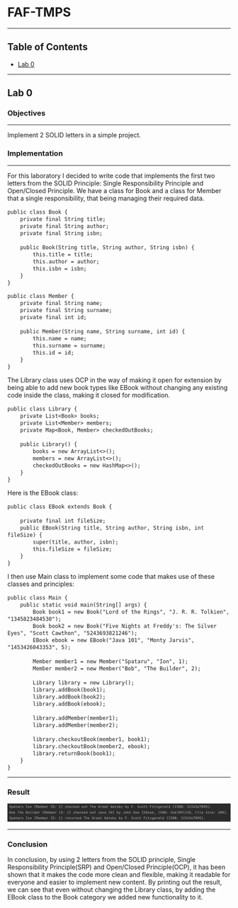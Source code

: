 # FAF-TMPS

---

## Table of Contents

- [Lab 0](#lab-0)

---

## Lab 0


### Objectives

---
Implement 2 SOLID letters in a simple project.

### Implementation

---

For this laboratory I decided to write code that implements the first
two letters from the SOLID Principle: Single Responsibility Principle and Open/Closed Principle.
We have a class for Book and a class for Member that a single responsibility, that being managing their required data.
```
public class Book {
    private final String title;
    private final String author;
    private final String isbn;

    public Book(String title, String author, String isbn) {
        this.title = title;
        this.author = author;
        this.isbn = isbn;
    }
}
```

```
public class Member {
    private final String name;
    private final String surname;
    private final int id;

    public Member(String name, String surname, int id) {
        this.name = name;
        this.surname = surname;
        this.id = id;
    }
}
```
The Library class uses OCP in the way of making it open for extension by being able to add new book types like EBook 
without changing any existing code inside the class, making it closed for modification.
```
public class Library {
    private List<Book> books;
    private List<Member> members;
    private Map<Book, Member> checkedOutBooks;

    public Library() {
        books = new ArrayList<>();
        members = new ArrayList<>();
        checkedOutBooks = new HashMap<>();
    }
}
```
Here is the EBook class:
```
public class EBook extends Book {

    private final int fileSize;
    public EBook(String title, String author, String isbn, int fileSize) {
        super(title, author, isbn);
        this.fileSize = fileSize;
    }
}
```
I then use Main class to implement some code that makes use of these classes and principles:
```
public class Main {
    public static void main(String[] args) {
        Book book1 = new Book("Lord of the Rings", "J. R. R. Tolkien", "1345823484530");
        Book book2 = new Book("Five Nights at Freddy's: The Silver Eyes", "Scott Cawthon", "5243693821246");
        EBook ebook = new EBook("Java 101", "Monty Jarvis", "1453426043353", 5);

        Member member1 = new Member("Spataru", "Ion", 1);
        Member member2 = new Member("Bob", "The Builder", 2);

        Library library = new Library();
        library.addBook(book1);
        library.addBook(book2);
        library.addBook(ebook);

        library.addMember(member1);
        library.addMember(member2);

        library.checkoutBook(member1, book1);
        library.checkoutBook(member2, ebook);
        library.returnBook(book1);
    }
}
```

---

### Result
![Lab0 Screenshot](./screenshots/Screenshot_0.png)

---

### Conclusion
In conclusion, by using 2 letters from the SOLID principle, Single Responsibility Principle(SRP) and Open/Closed Principle(OCP),
it has been shown that it makes the code more clean and flexible, making it readable for everyone and easier to implement new content.
By printing out the result, we can see that even without changing the Library class, by adding the EBook class to
the Book category we added new functionality to it.


